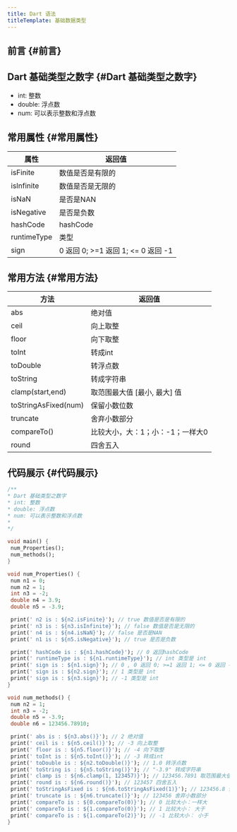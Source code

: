 ```yaml
---
title: Dart 语法
titleTemplate: 基础数据类型
---				
```


## 前言 {#前言}


## Dart 基础类型之数字 {#Dart 基础类型之数字}
 * int: 整数
 * double: 浮点数
 * num: 可以表示整数和浮点数

## 常用属性 {#常用属性}

属性          | 返回值                        |
| ----------- | ---------------------------- |
| isFinite    | 数值是否是有限的              |
| isInfinite  | 数值是否是无限的               |
| isNaN       | 是否是NAN                    |
| isNegative  | 是否是负数                    |
| hashCode    | hashCode                     |
| runtimeType | 类型                          |
| sign        | 0 返回 0; >=1 返回 1; <= 0 返回 -1 |

## 常用方法 {#常用方法}

方法                   | 返回值                |
| -------------------- | ------------------ |
| abs                  | 绝对值                |
| ceil                 | 向上取整               |
| floor                | 向下取整               |
| toInt                | 转成int              |
| toDouble             | 转浮点数               |
| toString             | 转成字符串              |
| clamp(start,end)     | 取范围最大值 [最小, 最大] 值 |
| toStringAsFixed(num) | 保留小数位数             |
| truncate             | 舍弃小数部分             |
| compareTo()          | 比较大小，大：1；小：-1；一样大0 |
| round                | 四舍五入


## 代码展示 {#代码展示}
 ```dart
 /**
 * Dart 基础类型之数字
 * int: 整数
 * double: 浮点数
 * num: 可以表示整数和浮点数
 * 
 */

void main() {
  num_Properties();
  num_methods();
}

void num_Properties() {
  num n1 = 0;
  num n2 = 1;
  int n3 = -2;
  double n4 = 3.9;
  double n5 = -3.9;

  print(' n2 is : ${n2.isFinite}'); // true 数值是否是有限的
  print(' n3 is : ${n3.isInfinite}'); // false 数值是否是无限的
  print(' n4 is : ${n4.isNaN}'); // false 是否是NAN
  print(' n1 is : ${n5.isNegative}'); // true 是否是负数

  print(' hashCode is : ${n1.hashCode}'); // 0 返回hashCode
  print(' runtimeType is : ${n1.runtimeType}'); // int 类型是 int
  print(' sign is : ${n1.sign}'); // 0 , 0 返回 0; >=1 返回 1; <= 0 返回 -1
  print(' sign is : ${n2.sign}'); // 1 类型是 int
  print(' sign is : ${n3.sign}'); // -1 类型是 int
}

void num_methods() {
  num n2 = 1;
  int n3 = -2;
  double n5 = -3.9;
  double n6 = 123456.78910;

  print(' abs is : ${n3.abs()}'); // 2 绝对值
  print(' ceil is : ${n5.ceil()}'); // -3 向上取整
  print(' floor is : ${n5.floor()}'); // -4 向下取整
  print(' toInt is : ${n5.toInt()}'); // -3 转成int
  print(' toDouble is : ${n2.toDouble()}'); // 1.0 转浮点数
  print(' toString is : ${n5.toString()}'); // "-3.9" 转成字符串
  print(' clamp is : ${n6.clamp(1, 123457)}'); // 123456.7891 取范围最大值 [最小, 最大] 值
  print(' round is : ${n6.round()}'); // 123457 四舍五入
  print(' toStringAsFixed is : ${n6.toStringAsFixed(1)}'); // 123456.8 保留小数位数
  print(' truncate is : ${n6.truncate()}'); // 123456 舍弃小数部分
  print(' compareTo is : ${0.compareTo(0)}'); // 0 比较大小：一样大
  print(' compareTo is : ${1.compareTo(0)}'); // 1 比较大小： 大于
  print(' compareTo is : ${1.compareTo(2)}'); // -1 比较大小： 小于
}

 ```